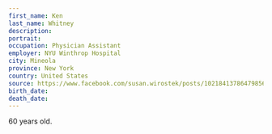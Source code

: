 ```yaml
---
first_name: Ken
last_name: Whitney
description: 
portrait: 
occupation: Physician Assistant
employer: NYU Winthrop Hospital
city: Mineola
province: New York
country: United States
source: https://www.facebook.com/susan.wirostek/posts/10218413786479856
birth_date: 
death_date: 
---
```


60 years old.